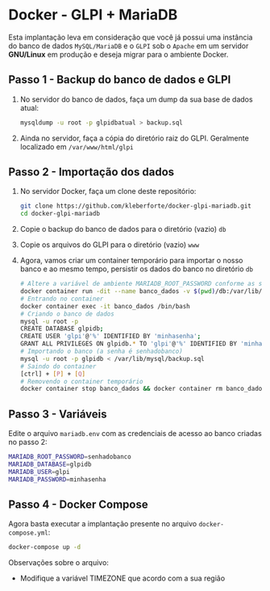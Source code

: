 # Docker - GLPI + MariaDB

Esta implantação leva em consideração que você já possui uma instância do banco de dados `MySQL/MariaDB` e o `GLPI` sob o `Apache` em um servidor **GNU/Linux** em produção e deseja migrar para o ambiente Docker.

## Passo 1 - Backup do banco de dados e GLPI

1. No servidor do banco de dados, faça um dump da sua base de dados atual:

   ```bash
   mysqldump -u root -p glpidbatual > backup.sql
   ```

2. Ainda no servidor, faça a cópia do diretório raiz do GLPI. Geralmente localizado em `/var/www/html/glpi`

## Passo 2 - Importação dos dados

1. No servidor Docker, faça um clone deste repositório:

   ```bash
   git clone https://github.com/kleberforte/docker-glpi-mariadb.git
   cd docker-glpi-mariadb
   ```

2. Copie o backup do banco de dados para o diretório (vazio) `db`

3. Copie os arquivos do GLPI para o diretório (vazio) `www`

4. Agora, vamos criar um container temporário para importar o nosso banco e ao mesmo tempo, persistir os dados do banco no diretório `db`

   ```bash
   # Altere a variável de ambiente MARIADB_ROOT_PASSWORD conforme as suas necessidades
   docker container run -dit --name banco_dados -v $(pwd)/db:/var/lib/mysql -e MARIADB_ROOT_PASSWORD=senhadobanco mariadb:10.8
   # Entrando no container
   docker container exec -it banco_dados /bin/bash
   # Criando o banco de dados
   mysql -u root -p
   CREATE DATABASE glpidb;
   CREATE USER 'glpi'@'%' IDENTIFIED BY 'minhasenha';
   GRANT ALL PRIVILEGES ON glpidb.* TO 'glpi'@'%' IDENTIFIED BY 'minhasenha'
   # Importando o banco (a senha é senhadobanco)
   mysql -u root -p glpidb < /var/lib/mysql/backup.sql
   # Saindo do container
   [ctrl] + [P] + [Q]
   # Removendo o container temporário
   docker container stop banco_dados && docker container rm banco_dados
   ```

## Passo 3 - Variáveis

Edite o arquivo `mariadb.env` com as credenciais de acesso ao banco criadas no passo 2:

```bash
MARIADB_ROOT_PASSWORD=senhadobanco
MARIADB_DATABASE=glpidb
MARIADB_USER=glpi
MARIADB_PASSWORD=minhasenha
```

## Passo 4 - Docker Compose

Agora basta executar a implantação presente no arquivo `docker-compose.yml`:

```bash
docker-compose up -d
```

Observações sobre o arquivo:

- Modifique a variável TIMEZONE que acordo com a sua região